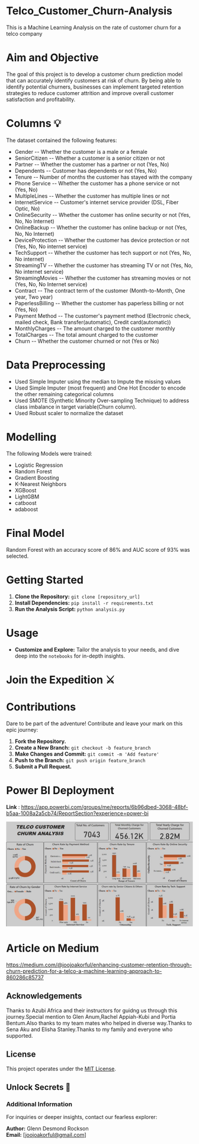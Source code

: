 # Telco_Customer_Churn-Analysis
This is a Machine Learning Analysis on the rate of customer churn for a telco company

# Aim and Objective
The goal of this project is to develop a customer churn prediction model that can accurately identify customers at risk of churn. By being able to identify potential churners, businesses can implement targeted retention strategies to reduce customer attrition and improve overall customer satisfaction and profitability.
 

# Columns 💡

The dataset contained the following features:
* Gender -- Whether the customer is a male or a female
* SeniorCitizen -- Whether a customer is a senior citizen or not
* Partner -- Whether the customer has a partner or not (Yes, No)
* Dependents -- Customer has dependents or not (Yes, No)
* Tenure -- Number of months the customer has stayed with the company
* Phone Service -- Whether the customer has a phone service or not (Yes, No)
* MultipleLines -- Whether the customer has multiple lines or not
* InternetService -- Customer's internet service provider (DSL, Fiber Optic, No)
* OnlineSecurity -- Whether the customer has online security or not (Yes, No, No Internet)
* OnlineBackup -- Whether the customer has online backup or not (Yes, No, No Internet)
* DeviceProtection -- Whether the customer has device protection or not (Yes, No, No internet service)
* TechSupport -- Whether the customer has tech support or not (Yes, No, No internet)
* StreamingTV -- Whether the customer has streaming TV or not (Yes, No, No internet service)
* StreamingMovies -- Whether the customer has streaming movies or not (Yes, No, No Internet service)
* Contract -- The contract term of the customer (Month-to-Month, One year, Two year)
* PaperlessBilling -- Whether the customer has paperless billing or not (Yes, No)
* Payment Method -- The customer's payment method (Electronic check, mailed check, Bank transfer(automatic), Credit card(automatic))
* MonthlyCharges -- The amount charged to the customer monthly
* TotalCharges -- The total amount charged to the customer
* Churn -- Whether the customer churned or not (Yes or No)

# Data Preprocessing
* Used Simple Imputer using the median to Impute the missing values
* Used Simple Imputer (most frequent) and One Hot Encoder to encode the other remaining categorical columns
* Used SMOTE (Synthetic Minority Over-sampling Technique) to address class imbalance in target variable(Churn column).
* Used Robust scaler to normalize the dataset

# Modelling
 The following Models were trained:
* Logistic Regression
* Random Forest
* Gradient Boosting
* K-Nearest Neighbors
* XGBoost
* LightGBM
* catboost
* adaboost

# Final Model
Random Forest with an accuracy score of 86% and AUC score of 93% was selected. 
 
# Getting Started

1. **Clone the Repository:** `git clone [repository_url]`
2. **Install Dependencies:** `pip install -r requirements.txt`
3. **Run the Analysis Script:** `python analysis.py`

# Usage

- **Customize and Explore:** Tailor the analysis to your needs, and dive deep into the `notebooks` for in-depth insights.

# Join the Expedition ⚔️

# Contributions

Dare to be part of the adventure! Contribute and leave your mark on this epic journey:

1. **Fork the Repository.**
2. **Create a New Branch:** `git checkout -b feature_branch`
3. **Make Changes and Commit:** `git commit -m 'Add feature'`
4. **Push to the Branch:** `git push origin feature_branch`
5. **Submit a Pull Request.**

# Power BI Deployment
**Link** : https://app.powerbi.com/groups/me/reports/6b96dbed-3068-48bf-b5aa-1008a2a5cb74/ReportSection?experience=power-bi

![alt text](Telco_Customer_Churn.jpg)

# Article on Medium
https://medium.com/@joojoakorful/enhancing-customer-retention-through-churn-prediction-for-a-telco-a-machine-learning-approach-to-860286c85737

##  Acknowledgements
Thanks to Azubi Africa and their instructors for guidng us through this journey.Special mention to Glen Anum,Rachel Appiah-Kubi and Portia Bentum.Also thanks to my team mates who helped in diverse way.Thanks to Sena Aku and Elisha Stanley.Thanks to my family and everyone who supported.



## License
This project operates under the [MIT License](LICENSE.md).

## Unlock Secrets 🧐

### Additional Information

For inquiries or deeper insights, contact our fearless explorer:

**Author:** Glenn Desmond Rockson  
**Email:** [joojoakorful@gmail.com]



